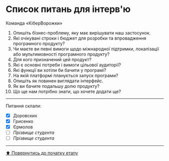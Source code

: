 # Список питань для інтерв'ю
Команда «КіберВорожки»

1. Опишіть бізнес-проблему, яку має вирішувати наш застосунок.
2. Які очікувані строки і бюджет для розробки та впровадження програмного продукту?
3. Чи маєте ви певні вимоги щодо міжнародної підтримки, локалізації або мультимовності програмного продукту?
4. Для кого призначений цей продукт?
5. Які є основні потреби і вимоги цільової аудиторії?
6. Які функції ви хотіли би бачити у програмі?
7. На якій платформі планується запуск програми?
8. Опишіть як повинен виглядати інтерфейс.
9. Як ви бачите подальшу долю продукту?
10. Що ще нам потрібно знати, що хочете додати ще?
---
Питання склали:			

- [x] Доровских
- [x] Грисенко
- [x] Єрмолов
- [ ] *Прізвище студента*
- [ ] *Прізвище студента*

---
[:arrow_up: Повернутись до початку етапу](/docs/1.Envisioning/README.md)
